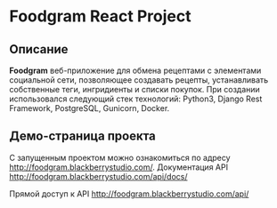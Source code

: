 # Foodgram React Project

## Описание

**Foodgram** веб-приложение для обмена рецептами с элементами социальной сети, позволяющее создавать рецепты, устанавливать собственные теги, ингридиенты и списки покупок. При создании использовался следующий стек технологий: Python3, Django Rest Framework, PostgreSQL, Gunicorn, Docker.

## Демо-страница проекта

С запущенным проектом можно ознакомиться по адресу http://foodgram.blackberrystudio.com/. Документация API http://foodgram.blackberrystudio.com/api/docs/

Прямой доступ к API http://foodgram.blackberrystudio.com/api/
